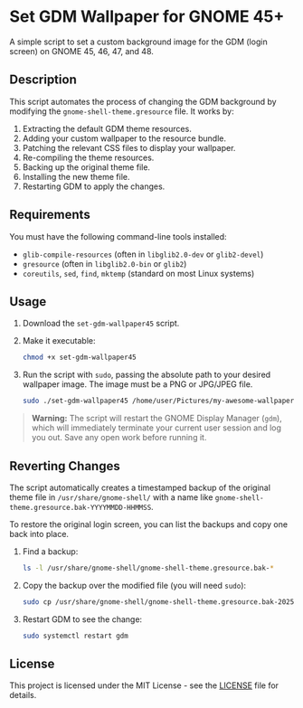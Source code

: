 # Set GDM Wallpaper for GNOME 45+

A simple script to set a custom background image for the GDM (login screen) on GNOME 45, 46, 47, and 48.

## Description

This script automates the process of changing the GDM background by modifying the `gnome-shell-theme.gresource` file. It works by:
1. Extracting the default GDM theme resources.
2. Adding your custom wallpaper to the resource bundle.
3. Patching the relevant CSS files to display your wallpaper.
4. Re-compiling the theme resources.
5. Backing up the original theme file.
6. Installing the new theme file.
7. Restarting GDM to apply the changes.

## Requirements

You must have the following command-line tools installed:
- `glib-compile-resources` (often in `libglib2.0-dev` or `glib2-devel`)
- `gresource` (often in `libglib2.0-bin` or `glib2`)
- `coreutils`, `sed`, `find`, `mktemp` (standard on most Linux systems)

## Usage

1.  Download the `set-gdm-wallpaper45` script.
2.  Make it executable:
    ```sh
    chmod +x set-gdm-wallpaper45
    ```
3.  Run the script with `sudo`, passing the absolute path to your desired wallpaper image. The image must be a PNG or JPG/JPEG file.

    ```sh
    sudo ./set-gdm-wallpaper45 /home/user/Pictures/my-awesome-wallpaper.png
    ```

> **Warning:** The script will restart the GNOME Display Manager (`gdm`), which will immediately terminate your current user session and log you out. Save any open work before running it.

## Reverting Changes

The script automatically creates a timestamped backup of the original theme file in `/usr/share/gnome-shell/` with a name like `gnome-shell-theme.gresource.bak-YYYYMMDD-HHMMSS`.

To restore the original login screen, you can list the backups and copy one back into place.

1.  Find a backup:
    ```sh
    ls -l /usr/share/gnome-shell/gnome-shell-theme.gresource.bak-*
    ```
2.  Copy the backup over the modified file (you will need `sudo`):
    ```sh
    sudo cp /usr/share/gnome-shell/gnome-shell-theme.gresource.bak-20250829-123456 /usr/share/gnome-shell/gnome-shell-theme.gresource
    ```
3.  Restart GDM to see the change:
    ```sh
    sudo systemctl restart gdm
    ```

## License

This project is licensed under the MIT License - see the [LICENSE](LICENSE) file for details.
